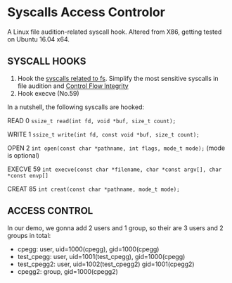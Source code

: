 # Syscalls Access Controlor
A Linux file audition-related syscall hook. Altered from X86, getting tested on Ubuntu 16.04 x64.
## SYSCALL HOOKS
1. Hook the [syscalls related to fs](http://linasm.sourceforge.net/docs/syscalls/filesystem.php). Simplify the most sensitive syscalls in file audition and [Control Flow Integrity](https://www.cc.gatech.edu/~hhu86/papers/ucfi.pdf)
2. Hook execve (No.59)

In a nutshell, the following syscalls are hooked:

READ 0 `ssize_t read(int fd, void *buf, size_t count);`

WRITE 1 `ssize_t write(int fd, const void *buf, size_t count);`

OPEN 2 `int open(const char *pathname, int flags, mode_t mode);` (mode is optional)

EXECVE 59 `int execve(const char *filename, char *const argv[], char *const envp[]`

CREAT 85 `int creat(const char *pathname, mode_t mode);`

## ACCESS CONTROL

In our demo, we gonna add 2 users and 1 group, so their are 3 users and 2 groups in total:
- cpegg: user, uid=1000(cpegg), gid=1000(cpegg)
- test\_cpegg: user, uid=1001(test\_cpegg), gid=1000(cpegg)
- test\_cpegg2: user, uid=1002(test\_cpegg2) gid=1001(cpegg2)
- cpegg2: group, gid=1000(cpegg2)
